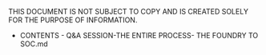 THIS DOCUMENT IS NOT SUBJECT TO COPY AND IS CREATED SOLELY FOR THE PURPOSE OF INFORMATION.
- CONTENTS
        - Q&A SESSION-THE ENTIRE PROCESS- THE FOUNDRY TO SOC.md
